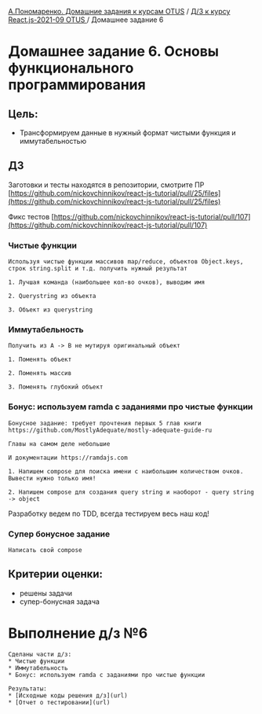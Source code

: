 [А.Пономаренко. Домашние задания к курсам OTUS](../../README.md) / [Д/З к курсу React.js-2021-09 OTUS ](../README.md) / Домашнее задание 6

# Домашнее задание 6. Основы функционального программирования

## Цель:

* Трансформируем данные в нужный формат чистыми функция и иммутабельностью

## ДЗ

Заготовки и тесты находятся в репозитории, смотрите ПР
[https://github.com/nickovchinnikov/react-js-tutorial/pull/25/files](https://github.com/nickovchinnikov/react-js-tutorial/pull/25/files)

Фикс тестов [https://github.com/nickovchinnikov/react-js-tutorial/pull/107](https://github.com/nickovchinnikov/react-js-tutorial/pull/107)

### Чистые функции

    Используя чистые функции массивов map/reduce, объектов Objeсt.keys, строк string.split и т.д. получить нужный результат

    1. Лучшая команда (наибольшее кол-во очков), выводим имя

    2. Querystring из объекта

    3. Объект из querystring

### Иммутабельность

    Получить из A -> B не мутируя оригинальный объект

    1. Поменять объект

    2. Поменять массив

    3. Поменять глубокий объект

### Бонус: используем ramda с заданиями про чистые функции

    Бонусное задание: требует прочтения первых 5 глав книги https://github.com/MostlyAdequate/mostly-adequate-guide-ru

    Главы на самом деле небольшие

    И документации https://ramdajs.com

    1. Напишем compose для поиска имени с наибольшим количеством очков. Вывести нужно только имя!

    2. Напишем compose для создания query string и наоборот - query string -> object

Разработку ведем по TDD, всегда тестируем весь наш код!


### Супер бонусное задание

    Написать свой compose


## Критерии оценки:

 * решены задачи
 * супер-бонусная задача


# Выполнение д/з №6

    Сделаны части д/з:
    * Чистые функции
    * Иммутабельность
    * Бонус: используем ramda с заданиями про чистые функции

    Результаты:
    * [Исходные коды решения д/з](url)
    * [Отчет о тестировании](url)
